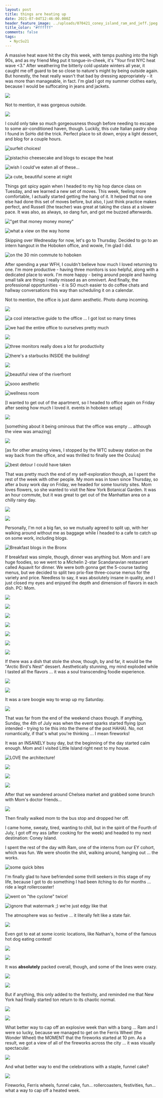 ```yaml
---
layout: post
title: things are heating up
date: 2021-07-04T12:46:00.000Z
header_feature_image: ../uploads/070421_coney_island_ram_and_jeff.jpeg
title_color: "#ffffff"
comments: false
tags:
  - NycSu21
---
```

A massive heat wave hit the city this week, with temps pushing into the high 90s, and as my friend Meg put it tongue-in-cheek, it's "Your first NYC heat wave <3." After weathering the bitterly cold upstate winters all year, it caught me off guard to be so close to nature's might by being outside again. But honestly, the heat really wasn't that bad by dressing appropriately - it was more than manageable, in fact. I'm glad I got my summer clothes early, because I would be suffocating in jeans and jackets.

![](../uploads/062821_nyc_heat_wave_weather.png)

Not to mention, it was gorgeous outside.

![](../uploads/062821_nyc_beautiful_weather.jpeg)

I could only take so much gorgeousness though before needing to escape to some air-conditioned haven, though. Luckily, this cute Italian pastry shop I found in SoHo did the trick. Perfect place to sit down, enjoy a light dessert, and blog for a couple hours.

![surfeit choices!](../uploads/062821_italian_pastries_menu.jpeg "surfeit choices!")

![pistachio cheesecake and blogs to escape the heat](../uploads/062821_cafe_blogging.jpeg "pistachio cheesecake and blogs to escape the heat")

![wish I could've eaten all of these...](../uploads/062821_italian_dessert_shop_showcase.jpeg "wish I could've eaten all of these...")

![a cute, beautiful scene at night](../uploads/062821_italian_dessert_shop_ext_night.jpeg "a cute, beautiful scene at night")

Things got spicy again when I headed to my hip hop dance class on Tuesday, and we learned a new set of moves. This week, feeling more comfortable, I actually started getting the hang of it. It helped that no one else had done this set of moves before, but also, I just think practice makes perfect, and Russell (the teacher) was great at taking the class at a slower pace. It was also, as always, so dang fun, and got me buzzed afterwards. 

!["get that money money money"](../uploads/062921_hip_hop_dance.jpeg "\\\\\"get that money money money\\\\\"")

![what a view on the way home](../uploads/062921_sunset.jpeg "what a view on the way home")

Skipping over Wednesday for now, let's go to Thursday. Decided to go to an intern hangout in the Hoboken office, and wowie, I'm glad I did. 

![on the 30 min commute to hoboken](../uploads/070121_subway_to_hoboken_office.jpeg "on the 30 min commute to hoboken")

After spending a year WFH, I couldn't believe how much I loved returning to one. I'm more productive - having three monitors is soo helpful, along with a dedicated place to work. I'm more happy - being around people and having small talk are things I really missed as an omnivert. And finally, the professional opportunities - it is SO much easier to do coffee chats and hallway conversations this way than scheduling it on a calendar.

Not to mention, the office is just damn aesthetic. Photo dump incoming.

![](../uploads/070121_hoboken_office_1.jpeg)

![a cool interactive guide to the office ... I got lost so many times](../uploads/070121_hoboken_office_2.jpeg "a cool interactive guide to the office ... I got lost so many times")

![we had the entire office to ourselves pretty much](../uploads/070121_hoboken_office_3.jpeg "we had the entire office to ourselves pretty much")

![](../uploads/070121_hoboken_office_4.jpeg)

![three monitors really does a lot for productivity](../uploads/070121_hoboken_office_5.jpeg "three monitors really does a lot for productivity")

![there's a starbucks INSIDE the building!](../uploads/070121_hoboken_office_6.jpeg "there's a starbucks INSIDE the building!")

![](../uploads/070121_hoboken_office_7.jpeg)

![beautiful view of the riverfront](../uploads/070121_hoboken_office_8.jpeg "beautiful view of the riverfront")

![sooo aesthetic](../uploads/070121_hoboken_office_9.jpeg "sooo aesthetic")

![wellness room](../uploads/070121_hoboken_office_10.jpeg "wellness room")

\[I wanted to get out of the apartment, so I headed to office again on Friday after seeing how much I loved it. events in hoboken setup]

![](../uploads/070221_hoboken_events.jpeg)

\[something about it being ominous that the office was empty ... although the view was amazing]

![](../uploads/070221_hoboken_office_empty_view.jpeg)

\[as for other amazing views, I stopped by the WTC subway station on the way back from the office, and was thrilled to finally see the Oculus]

![best detour I could have taken](../uploads/070221_oculus.jpeg "best detour I could have taken")

That was pretty much the end of my self-exploration though, as I spent the rest of the week with other people. My mom was in town since Thursday, so after a busy work day on Friday, we headed for some touristy sites. Mom loves flowers, so she wanted to visit the New York Botanical Garden. It was an hour commute, but it was great to get out of the Manhattan area on a chilly rainy day.

![](../uploads/070321_jeff_botanical_garden.jpeg)

![](../uploads/070321_jeff_mom_botanical_garden_selfie.jpeg)

Personally, I'm not a big fan, so we mutually agreed to split up, with her walking around without me as baggage while I headed to a cafe to catch up on some work, including blogs. 

![Breakfast blogs in the Bronx](../uploads/070321_blogging_in_bronx.jpeg "Breakfast blogs in the Bronx")

If breakfast was simple, though, dinner was anything but. Mom and I are huge foodies, so we went to a Michelin 2-star Scandanavian restaurant called Aquavit for dinner. We were both gonna get the 5-course tasting menus, but we decided to split two prix-fixe three-course menus for the variety and price. Needless to say, it was absolutely insane in quality, and I just closed my eyes and enjoyed the depth and dimension of flavors in each dish. PC: Mom.

![](../uploads/070321_michelin_basil_tomato_app.jpeg)

![](../uploads/070321_michelin_oat_bread.jpeg)

![](../uploads/070321_michelin_jeff_app.jpeg)

![](../uploads/070321_michelin_moms_app.jpeg)

![](../uploads/070321_michelin_moms_main.jpeg)

![](../uploads/070321_michelin_jeffs_lobster_main.jpeg)

![](../uploads/070321_michelin_jeff_eating_lobster.jpeg)

If there was a dish that stole the show, though, by and far, it would be the "Arctic Bird's Nest" dessert. Aesthetically stunning, my mind exploded while I tasted all the flavors ... it was a soul transcending foodie experience.

![](../uploads/070321_michelin_arctic_birds_nest.jpeg)

![](../uploads/070321_michelin_arctic_birds_nest_zoom_in.jpeg)

It was a rare boogie way to wrap up my Saturday.

![](../uploads/070321_michelin_jeff_mom.jpeg)

That was far from the end of the weekend chaos though. If anything, Sunday, the 4th of July was when the event sparks started flying (pun intended - trying to tie this into the theme of the post HAHA). No, not romantically, if that's what you're thinking ... I mean fireworks! 

It was an INSANELY busy day, but the beginning of the day started calm enough. Mom and I visited Little Island right next to my house.

![LOVE the architecture!](../uploads/070421_little_island.jpeg "LOVE the architecture!")

![](../uploads/070421_little_island_jeff.jpeg)

![](../uploads/070421_little_island_jeff_island.jpeg)

![](../uploads/070421_little_island_view.jpeg)

After that we wandered around Chelsea market and grabbed some brunch with Mom's doctor friends...

![](../uploads/070421_chelsea_market.jpeg)

Then finally walked mom to the bus stop and dropped her off.

I came home, sweaty, tired, wanting to chill, but in the spirit of the Fourth of July, I got off my ass (after cooking for the week) and headed to my next destination: Coney Island.

I spent the rest of the day with Ram, one of the interns from our EY cohort, which was fun. We were shootin the shit, walking around, hanging out ... the works.

![some quick bites](../uploads/070421_coney_island_food_stall.jpeg "some quick bites")

I'm finally glad to have befriended some thrill seekers in this stage of my life, because I got to do something I had been itching to do for months ... ride a legit rollercoaster!

![went on "the cyclone" twice!](../uploads/070421_coney_island_cyclone.jpeg "went on \"the cyclone\" twice!")

![ignore that watermark ;) we're just edgy like that](../uploads/070421_coney_island_rollercoaster.jpeg "ignore that watermark ;) we're just edgy like that")

The atmosphere was so festive ... it literally felt like a state fair.

![](../uploads/070421_coney_island_state_fair.jpeg)

Even got to eat at some iconic locations, like Nathan's, home of the famous hot dog eating contest!

![](../uploads/070421_coney_island_nathans.jpeg)

![](../uploads/070421_nathans_meal.jpeg)

It was **absolutely** packed overall, though, and some of the lines were crazy. 

![](../uploads/070421_coney_island_boardwalk.jpeg)

![](../uploads/070421_coney_island_beach.jpeg)

But if anything, this only added to the festivity, and reminded me that New York had finally started ton return to its chaotic normal.

![](../uploads/070421_coney_island_sunset.jpeg)

![](../uploads/070421_coney_island_ferris_wheel.jpeg)

What better way to cap off an explosive week than with a bang ... Ram and I were so lucky, because we managed to get on the Ferris Wheel (the Wonder Wheel) the MOMENT that the fireworks started at 10 pm. As a result, we got a view of all of the fireworks across the city ... it was visually spectacular. 

![](../uploads/070421_coney_island_ram_and_jeff.jpeg)

And what better way to end the celebrations with a staple, funnel cake?

![](../uploads/070421_coney_island_funnel_cake.jpeg)

Fireworks, Ferris wheels, funnel cake, fun… rollercoasters, festivities, fun… what a way to cap off a heated week.